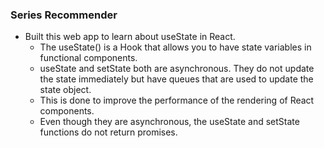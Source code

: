 ### Series Recommender 
 - Built this web app to learn about useState in React.
    - The useState() is a Hook that allows you to have state variables in functional components.
    - useState and setState both are asynchronous. They do not update the state immediately but have queues that are used to update the state object. 
    - This is done to improve the performance of the rendering of React components. 
    - Even though they are asynchronous, the useState and setState functions do not return promises.
